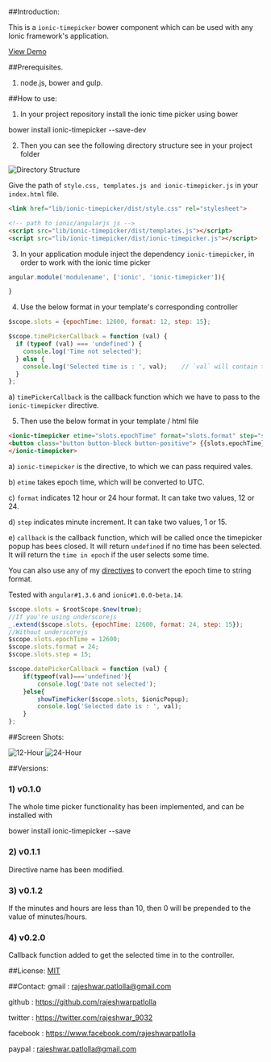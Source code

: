 ##Introduction:

This is a `ionic-timepicker` bower component which can be used with any Ionic framework's application.

[View Demo](http://rajeshwarpatlolla.github.io/TimePickerForIonicFramework/demo/ "Demo") 


##Prerequisites.

1) node.js, bower and gulp.

##How to use:

1) In your project repository install the ionic time picker using bower

bower install ionic-timepicker --save-dev

2) Then you can see the following directory structure see in your project folder

![Directory Structure](https://lh3.googleusercontent.com/_s2lFLFfgYSUfhdmZO0r4w6td80dEErTN4pLc7Louo8=w200-h300-p-no "Directory Structure")

Give the path of  `style.css, templates.js and ionic-timepicker.js` in your `index.html` file.

````html
<link href="lib/ionic-timepicker/dist/style.css" rel="stylesheet">

<!-- path to ionic/angularjs js -->
<script src="lib/ionic-timepicker/dist/templates.js"></script>
<script src="lib/ionic-timepicker/dist/ionic-timepicker.js"></script>
````    

3) In your application module inject the dependency `ionic-timepicker`, in order to work with the ionic time picker

````javascript
angular.module('modulename', ['ionic', 'ionic-timepicker']){

}
````

4) Use the below format in your template's corresponding controller

````javascript
$scope.slots = {epochTime: 12600, format: 12, step: 15};

$scope.timePickerCallback = function (val) {
  if (typeof (val) === 'undefined') {
    console.log('Time not selected');
  } else {
    console.log('Selected time is : ', val);	// `val` will contain the selected time in epoch
  }
};
````

a) `timePickerCallback` is the callback function which we have to pass to the `ionic-timepicker` directive.

5) Then use the below format in your template / html file

````html
<ionic-timepicker etime="slots.epochTime" format="slots.format" step="slots.step" callback="timePickerCallback">    
<button class="button button-block button-positive"> {{slots.epochTime}} </button>
</ionic-timepicker>
````


a) `ionic-timepicker` is the directive, to which we can pass required vales.

b) `etime` takes epoch time, which will be converted to UTC.

c) `format` indicates 12 hour or 24 hour format. It can take two values, 12 or 24.

d) `step` indicates minute increment. It can take two values, 1 or 15.

e) `callback` is the callback function, which will be called once the timepicker popup has bees closed. It will return `undefined` if no time has been selected. It will return the `time in epoch` if the user selects some time.

You can also use any of my [directives](https://github.com/rajeshwarpatlolla/my-angularjs-directives) to convert the epoch time to string format.

Tested with `angular#1.3.6` and `ionic#1.0.0-beta.14`. 


````javascript
$scope.slots = $rootScope.$new(true);
//If you're using underscorejs
_.extend($scope.slots, {epochTime: 12600, format: 24, step: 15});
//Without underscorejs
$scope.slots.epochTime = 12600;
$scope.slots.format = 24;
$scope.slots.step = 15;

$scope.datePickerCallback = function (val) {
    if(typeof(val)==='undefined'){      
        console.log('Date not selected');
    }else{
        showTimePicker($scope.slots, $ionicPopup);
        console.log('Selected date is : ', val);
    }
};
````

##Screen Shots:

![12-Hour](https://lh6.googleusercontent.com/-UL18wuskI_A/VNHkGj8tdwI/AAAAAAAADdU/5tBbZcF6_es/w328-h494-no/TimePicker-1.jpg "12-Hour")
![24-Hour](https://lh5.googleusercontent.com/-xgqgH2zRSuA/VNHkGQ6R8cI/AAAAAAAADdQ/5gGJ1nUqmA0/w328-h494-no/TimePicker-2.jpg "24-Hour.")

##Versions:

### 1) v0.1.0
The whole time picker functionality has been implemented, and can be installed with 

bower install ionic-timepicker --save

### 2) v0.1.1
Directive name has been modified.

### 3) v0.1.2
If the minutes and hours are less than 10, then 0 will be prepended to the value of minutes/hours.

### 4) v0.2.0
Callback function added to get the selected time in to the controller.

##License:
[MIT](https://github.com/rajeshwarpatlolla/ionic-timepicker/blob/master/LICENSE.MD "MIT")

##Contact:
gmail : rajeshwar.patlolla@gmail.com

github : https://github.com/rajeshwarpatlolla

twitter : https://twitter.com/rajeshwar_9032

facebook : https://www.facebook.com/rajeshwarpatlolla

paypal : rajeshwar.patlolla@gmail.com

